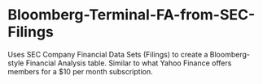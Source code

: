 # Bloomberg-Terminal-FA-from-SEC-Filings
 Uses SEC Company Financial Data Sets (Filings) to create a Bloomberg-style Financial Analysis table. Similar to what Yahoo Finance offers members for a $10 per month subscription.
